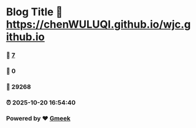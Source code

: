 # Blog Title :link: https://chenWULUQI.github.io/wjc.github.io 
### :page_facing_up: [7](https://chenWULUQI.github.io/wjc.github.io/tag.html) 
### :speech_balloon: 0 
### :hibiscus: 29268 
### :alarm_clock: 2025-10-20 16:54:40 
### Powered by :heart: [Gmeek](https://github.com/Meekdai/Gmeek)
